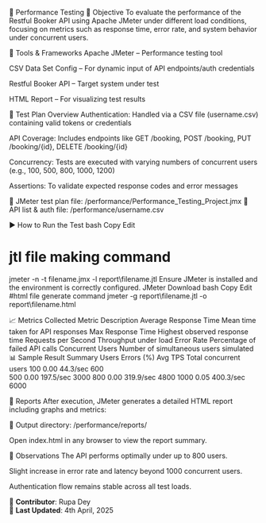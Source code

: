 🚀 Performance Testing
📌 Objective
To evaluate the performance of the Restful Booker API using Apache JMeter under different load conditions, focusing on metrics such as response time, error rate, and system behavior under concurrent users.

🧪 Tools & Frameworks
Apache JMeter – Performance testing tool

CSV Data Set Config – For dynamic input of API endpoints/auth credentials

Restful Booker API – Target system under test

HTML Report – For visualizing test results

🧾 Test Plan Overview
Authentication: Handled via a CSV file (username.csv) containing valid tokens or credentials

API Coverage: Includes endpoints like GET /booking, POST /booking, PUT /booking/{id}, DELETE /booking/{id}

Concurrency: Tests are executed with varying numbers of concurrent users (e.g., 100, 500, 800, 1000, 1200)

Assertions: To validate expected response codes and error messages

📁 JMeter test plan file: /performance/Performance_Testing_Project.jmx
📁 API list & auth file: /performance/username.csv

▶️ How to Run the Test
bash
Copy
Edit
# jtl file making command
jmeter -n -t filename.jmx -l report\filename.jtl
Ensure JMeter is installed and the environment is correctly configured. JMeter Download
bash
Copy
Edit
#html file generate command
jmeter -g report\filename.jtl -o report\filename.html

📈 Metrics Collected
Metric	Description
Average Response Time	Mean time taken for API responses
Max Response Time	Highest observed response time
Requests per Second	Throughput under load
Error Rate	Percentage of failed API calls
Concurrent Users	Number of simultaneous users simulated
📊 Sample Result Summary
Users	Errors (%)	Avg TPS		Total concurrent users
100	0.00	44.3/sec	        600              
500	0.00	197.5/sec	        3000
800	0.00	319.9/sec          4800
1000	0.05	400.3/sec 	         6000


📂 Reports
After execution, JMeter generates a detailed HTML report including graphs and metrics:

📁 Output directory: /performance/reports/

Open index.html in any browser to view the report summary.

🧠 Observations
The API performs optimally under up to 800 users.

Slight increase in error rate and latency beyond 1000 concurrent users.

Authentication flow remains stable across all test loads.

📌 **Contributor**: Rupa Dey  
📅 **Last Updated**: 4th April, 2025